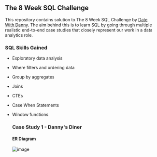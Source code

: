 ## The 8 Week SQL Challenge
This repository contains solution to The 8 Week SQL Challenge by [Date With Danny](https://8weeksqlchallenge.com/). The aim behind this is to learn SQL by going through multiple realistic end-to-end case studies that closely represent our work in a data analytics role.

### SQL Skills Gained
- Exploratory data analysis
- Where filters and ordering data
- Group by aggregates
- Joins
- CTEs
- Case When Statements
- Window functions

  ### Case Study 1 - Danny's Diner

  #### ER Diagram
  ![image](https://github.com/durgaptm/Data-Analysis/assets/111633696/0d1504aa-0bf0-4697-a35c-1f9db72fe326)



